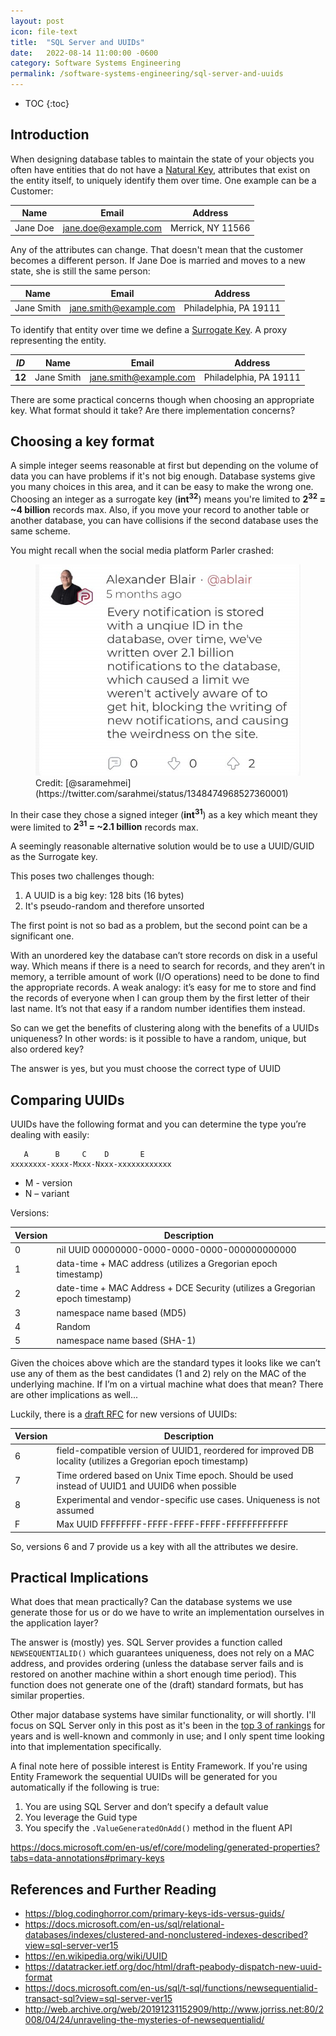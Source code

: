```yaml
---
layout: post
icon: file-text
title:  "SQL Server and UUIDs"
date:   2022-08-14 11:00:00 -0600
category: Software Systems Engineering
permalink: /software-systems-engineering/sql-server-and-uuids
---
```


* TOC
{:toc}

## Introduction

When designing database tables to maintain the state of your objects you often have entities that do not have a
[Natural Key](https://en.wikipedia.org/wiki/Natural_key), attributes that exist on the entity itself, to uniquely
identify them over time. One example can be a Customer:

| Name     | Email                | Address           |
|----------|----------------------|-------------------|
| Jane Doe | <jane.doe@example.com> | Merrick, NY 11566 |

Any of the attributes can change. That doesn't mean that the customer becomes a different person.
If Jane Doe is married and moves to a new state, she is still the same person:

| Name       | Email                  | Address                |
|------------|------------------------|------------------------|
| Jane Smith | <jane.smith@example.com> | Philadelphia, PA 19111 |

To identify that entity over time we define a [Surrogate Key](https://en.wikipedia.org/wiki/Surrogate_key).
A proxy representing the entity.

| *ID*   | Name       | Email                  | Address                |
|--------|------------|------------------------|------------------------|
| __12__ | Jane Smith | <jane.smith@example.com> | Philadelphia, PA 19111 |

There are some practical concerns though when choosing an appropriate key. What format should it take?
Are there implementation concerns?

## Choosing a key format

A simple integer seems reasonable at first but depending on the volume of data you can have problems if it's not big enough. Database systems give you many choices in this area, and it can be easy to make the wrong one. Choosing an integer as a surrogate key (__int<sup>32</sup>__) means you're limited to __2<sup>32</sup> = ~4 billion__ records max.
Also, if you move your record to another table or another database, you can have collisions if the second database uses the same scheme.

You might recall when the social media platform Parler crashed:

<figure>
  <img src="/media-library/software-systems-engineering/parler-crash.png" alt="Parler Crash">
  <figcaption markdown="1">
Credit: [@saramehmei](https://twitter.com/sarahmei/status/1348474968527360001)
  </figcaption>
</figure>

In their case they chose a signed integer (__int<sup>31</sup>__) as a key which meant they were limited to
__2<sup>31</sup> = ~2.1 billion__ records max.

A seemingly reasonable alternative solution would be to use a UUID/GUID as the Surrogate key.

This poses two challenges though:

1. A UUID is a big key: 128 bits (16 bytes)
2. It's pseudo-random and therefore unsorted

The first point is not so bad as a problem, but the second point can be a significant one.

With an unordered key the database can’t store records on disk in a useful way. Which means if there
is a need to search for records, and they aren’t in memory, a terrible amount of work (I/O operations)
need to be done to find the appropriate records. A weak analogy: it’s easy for me to store and find the
records of everyone when I can group them by the first letter of their last name. It’s not that easy if
a random number identifies them instead.

So can we get the benefits of clustering along with the benefits of a UUIDs uniqueness? In other words:
is it possible to have a random, unique, but also ordered key?

The answer is yes, but you must choose the correct type of UUID

## Comparing UUIDs

UUIDs have the following format and you can determine the type you’re dealing with easily:

```text
   A      B     C    D       E
xxxxxxxx-xxxx-Mxxx-Nxxx-xxxxxxxxxxxx
```

* M - version
* N – variant

Versions:

| Version | Description                                                                       |
|---------|-----------------------------------------------------------------------------------|
| 0       | nil UUID 00000000-0000-0000-0000-000000000000                                     |
| 1       | data-time + MAC address (utilizes a Gregorian epoch timestamp)                    |
| 2       | date-time + MAC Address + DCE Security (utilizes a Gregorian epoch timestamp)     |
| 3       | namespace name based (MD5)                                                        |
| 4       | Random                                                                            |
| 5       | namespace name based (SHA-1)                                                      |

Given the choices above which are the standard types it looks like we can’t use any
of them as the best candidates (1 and 2) rely on the MAC of the underlying machine.
If I’m on a virtual machine what does that mean? There are other implications as well...

Luckily, there is a [draft RFC](https://datatracker.ietf.org/doc/html/draft-peabody-dispatch-new-uuid-format)
for new versions of UUIDs:

| Version | Description                                                                                                  |
|---------|--------------------------------------------------------------------------------------------------------------|
| 6       | field-compatible version of UUID1, reordered for improved DB locality (utilizes a Gregorian epoch timestamp) |
| 7       | Time ordered based on Unix Time epoch. Should be used instead of UUID1 and UUID6 when possible               |
| 8       | Experimental and vendor-specific use cases. Uniqueness is not assumed                                        |
| F       | Max UUID FFFFFFFF-FFFF-FFFF-FFFF-FFFFFFFFFFFF                                                                |

So, versions 6 and 7 provide us a key with all the attributes we desire.

## Practical Implications

What does that mean practically? Can the database systems we use generate those for us or do
we have to write an implementation ourselves in the application layer?

The answer is (mostly) yes. SQL Server provides a function called `NEWSEQUENTIALID()` which guarantees
uniqueness, does not rely on a MAC address, and provides ordering (unless the database server fails and
is restored on another machine within a short enough time period). This function does not generate
one of the (draft) standard formats, but has similar properties.

Other major database systems have similar functionality, or will shortly. I'll focus on SQL Server
only in this post as it's been in the [top 3 of rankings](https://db-engines.com/en/ranking) for years
and is well-known and commonly in use; and I only spent time looking into that implementation specifically.

A final note here of possible interest is Entity Framework. If you're using Entity Framework the
sequential UUIDs will be generated for you automatically if the following is true:

1. You are using SQL Server and don’t specify a default value
2. You leverage the Guid type
3. You specify the `.ValueGeneratedOnAdd()` method in the fluent API

<https://docs.microsoft.com/en-us/ef/core/modeling/generated-properties?tabs=data-annotations#primary-keys>

## References and Further Reading

* <https://blog.codinghorror.com/primary-keys-ids-versus-guids/>
* <https://docs.microsoft.com/en-us/sql/relational-databases/indexes/clustered-and-nonclustered-indexes-described?view=sql-server-ver15>
* <https://en.wikipedia.org/wiki/UUID>
* <https://datatracker.ietf.org/doc/html/draft-peabody-dispatch-new-uuid-format>
* <https://docs.microsoft.com/en-us/sql/t-sql/functions/newsequentialid-transact-sql?view=sql-server-ver15>
* <http://web.archive.org/web/20191231152909/http://www.jorriss.net:80/2008/04/24/unraveling-the-mysteries-of-newsequentialid/>
